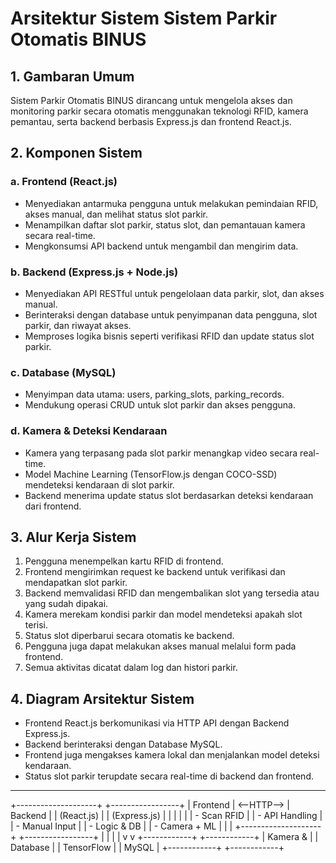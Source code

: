 # Arsitektur Sistem Sistem Parkir Otomatis BINUS

## 1. Gambaran Umum

Sistem Parkir Otomatis BINUS dirancang untuk mengelola akses dan monitoring parkir secara otomatis menggunakan teknologi RFID, kamera pemantau, serta backend berbasis Express.js dan frontend React.js.

## 2. Komponen Sistem

### a. Frontend (React.js)
- Menyediakan antarmuka pengguna untuk melakukan pemindaian RFID, akses manual, dan melihat status slot parkir.
- Menampilkan daftar slot parkir, status slot, dan pemantauan kamera secara real-time.
- Mengkonsumsi API backend untuk mengambil dan mengirim data.

### b. Backend (Express.js + Node.js)
- Menyediakan API RESTful untuk pengelolaan data parkir, slot, dan akses manual.
- Berinteraksi dengan database untuk penyimpanan data pengguna, slot parkir, dan riwayat akses.
- Memproses logika bisnis seperti verifikasi RFID dan update status slot parkir.

### c. Database (MySQL)
- Menyimpan data utama: users, parking_slots, parking_records.
- Mendukung operasi CRUD untuk slot parkir dan akses pengguna.

### d. Kamera & Deteksi Kendaraan
- Kamera yang terpasang pada slot parkir menangkap video secara real-time.
- Model Machine Learning (TensorFlow.js dengan COCO-SSD) mendeteksi kendaraan di slot parkir.
- Backend menerima update status slot berdasarkan deteksi kendaraan dari frontend.

## 3. Alur Kerja Sistem

1. Pengguna menempelkan kartu RFID di frontend.
2. Frontend mengirimkan request ke backend untuk verifikasi dan mendapatkan slot parkir.
3. Backend memvalidasi RFID dan mengembalikan slot yang tersedia atau yang sudah dipakai.
4. Kamera merekam kondisi parkir dan model mendeteksi apakah slot terisi.
5. Status slot diperbarui secara otomatis ke backend.
6. Pengguna juga dapat melakukan akses manual melalui form pada frontend.
7. Semua aktivitas dicatat dalam log dan histori parkir.

## 4. Diagram Arsitektur Sistem

- Frontend React.js berkomunikasi via HTTP API dengan Backend Express.js.
- Backend berinteraksi dengan Database MySQL.
- Frontend juga mengakses kamera lokal dan menjalankan model deteksi kendaraan.
- Status slot parkir terupdate secara real-time di backend dan frontend.

---

+--------------------+            +-----------------+
|    Frontend        | <--HTTP--> |   Backend       |
| (React.js)         |            | (Express.js)    |
|                    |            |                 |
| - Scan RFID        |            | - API Handling  |
| - Manual Input     |            | - Logic & DB    |
| - Camera + ML      |            |                 |
+--------------------+            +-----------------+
         |                                  |
         |                                  |
         v                                  v
    +------------+                   +------------+
    |  Kamera &  |                   |  Database  |
    | TensorFlow |                   |   MySQL    |
    +------------+                   +------------+
